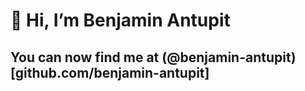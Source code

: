 # 👋 Hi, I’m Benjamin Antupit
## You can now find me at (@benjamin-antupit)[github.com/benjamin-antupit]
